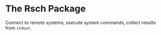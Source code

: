 # The Rsch Package

Connect to remote systems, execute system commands, collect results from `stdout`.
